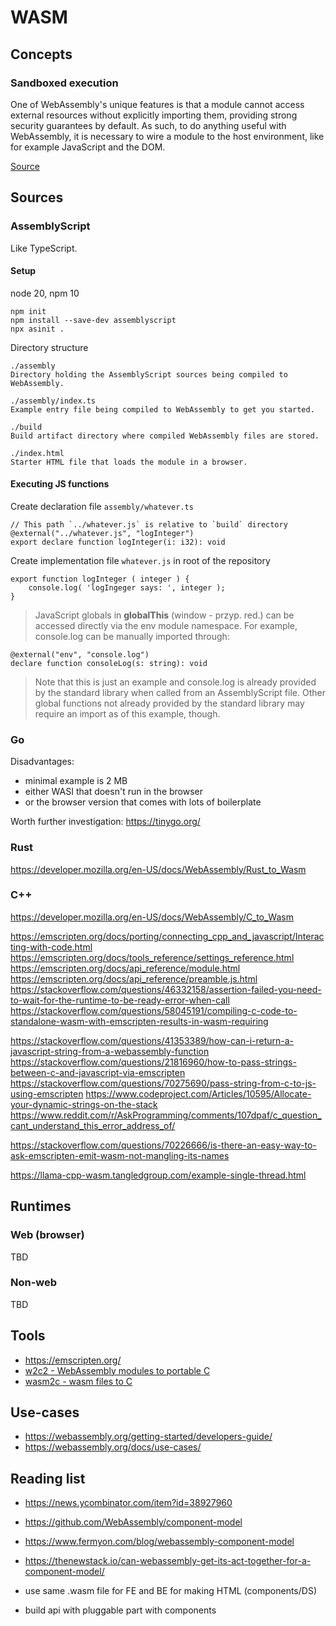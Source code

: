 # WASM

## Concepts

### Sandboxed execution

One of WebAssembly's unique features is that a module cannot access external resources without explicitly importing them, providing strong security guarantees by default. As such, to do anything useful with WebAssembly, it is necessary to wire a module to the host environment, like for example JavaScript and the DOM.

[Source](https://www.assemblyscript.org/concepts.html#sandboxed-execution)

## Sources

### AssemblyScript

Like TypeScript.

#### Setup

node 20, npm 10

```
npm init
npm install --save-dev assemblyscript
npx asinit .
```
Directory structure

```
./assembly
Directory holding the AssemblyScript sources being compiled to WebAssembly.

./assembly/index.ts
Example entry file being compiled to WebAssembly to get you started.

./build
Build artifact directory where compiled WebAssembly files are stored.

./index.html
Starter HTML file that loads the module in a browser.
```

#### Executing JS functions

Create declaration file `assembly/whatever.ts`

```
// This path `../whatever.js` is relative to `build` directory
@external("../whatever.js", "logInteger")
export declare function logInteger(i: i32): void
```

Create implementation file `whatever.js` in root of the repository
```
export function logInteger ( integer ) {
    console.log( 'logIngeger says: ', integer );
}
```

> JavaScript globals in **globalThis** (window - przyp. red.) can be accessed directly via the env module namespace. For example, console.log can be manually imported through:

```
@external("env", "console.log")
declare function consoleLog(s: string): void
```

> Note that this is just an example and console.log is already provided by the standard library when called from an AssemblyScript file. Other global functions not already provided by the standard library may require an import as of this example, though.

### Go

Disadvantages:
- minimal example is 2 MB
- either WASI that doesn't run in the browser
- or the browser version that comes with lots of boilerplate

Worth further investigation: https://tinygo.org/

### Rust

https://developer.mozilla.org/en-US/docs/WebAssembly/Rust_to_Wasm

### C++

https://developer.mozilla.org/en-US/docs/WebAssembly/C_to_Wasm

https://emscripten.org/docs/porting/connecting_cpp_and_javascript/Interacting-with-code.html
https://emscripten.org/docs/tools_reference/settings_reference.html
https://emscripten.org/docs/api_reference/module.html
https://emscripten.org/docs/api_reference/preamble.js.html
https://stackoverflow.com/questions/46332158/assertion-failed-you-need-to-wait-for-the-runtime-to-be-ready-error-when-call
https://stackoverflow.com/questions/58045191/compiling-c-code-to-standalone-wasm-with-emscripten-results-in-wasm-requiring

https://stackoverflow.com/questions/41353389/how-can-i-return-a-javascript-string-from-a-webassembly-function
https://stackoverflow.com/questions/21816960/how-to-pass-strings-between-c-and-javascript-via-emscripten
https://stackoverflow.com/questions/70275690/pass-string-from-c-to-js-using-emscripten
https://www.codeproject.com/Articles/10595/Allocate-your-dynamic-strings-on-the-stack
https://www.reddit.com/r/AskProgramming/comments/107dpaf/c_question_cant_understand_this_error_address_of/

https://stackoverflow.com/questions/70226666/is-there-an-easy-way-to-ask-emscripten-emit-wasm-not-mangling-its-names

https://llama-cpp-wasm.tangledgroup.com/example-single-thread.html

## Runtimes

### Web (browser)

TBD

### Non-web

TBD

## Tools

- https://emscripten.org/
- [w2c2 - WebAssembly modules to portable C](https://github.com/turbolent/w2c2)
- [wasm2c - wasm files to C](https://github.com/WebAssembly/wabt/tree/main/wasm2c)

## Use-cases
- https://webassembly.org/getting-started/developers-guide/
- https://webassembly.org/docs/use-cases/

## Reading list
- https://news.ycombinator.com/item?id=38927960
 - https://github.com/WebAssembly/component-model
 - https://www.fermyon.com/blog/webassembly-component-model
 - https://thenewstack.io/can-webassembly-get-its-act-together-for-a-component-model/


- use same .wasm file for FE and BE for making HTML (components/DS)
- build api with pluggable part with components

